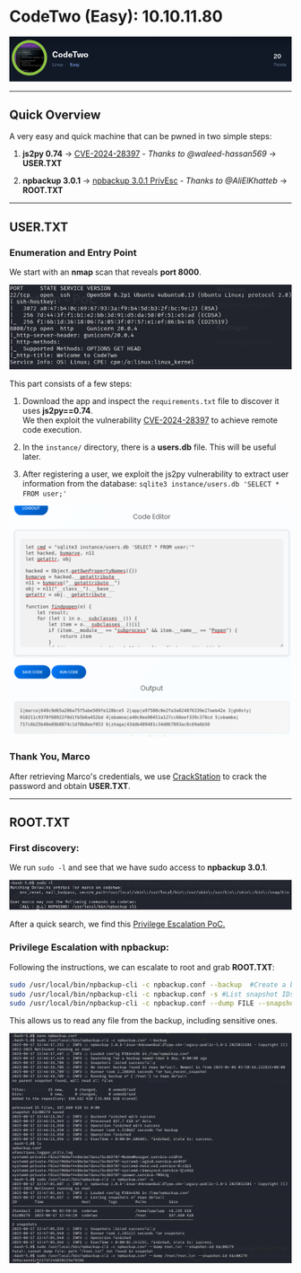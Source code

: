 # CodeTwo (Easy): 10.10.11.80

![Icon](Images/codetwoicon.png)

---

## Quick Overview

A very easy and quick machine that can be pwned in two simple steps:

1. **js2py 0.74** → [CVE-2024-28397](https://github.com/waleed-hassan569/CVE-2024-28397-command-execution-poc) - *Thanks to @waleed-hassan569* → **USER.TXT**

2. **npbackup 3.0.1** → [npbackup 3.0.1 PrivEsc](https://github.com/AliElKhatteb/npbackup-cli-priv-escalation) - *Thanks to @AliElKhatteb* → **ROOT.TXT**

---

## USER.TXT

### Enumeration and Entry Point

We start with an **nmap** scan that reveals **port 8000**.

![Icon](Images/nmapscan.png)

This part consists of a few steps:

1. Download the app and inspect the `requirements.txt` file to discover it uses **js2py==0.74**.  
   We then exploit the vulnerability [CVE-2024-28397](https://github.com/waleed-hassan569/CVE-2024-28397-command-execution-poc) to achieve remote code execution.

2. In the `instance/` directory, there is a **users.db** file. This will be useful later.

3. After registering a user, we exploit the js2py vulnerability to extract user information from the database: `sqlite3 instance/users.db 'SELECT * FROM user;'`

![Icon](Images/codeexploitRCE.png)

### Thank You, Marco

After retrieving Marco's credentials, we use [CrackStation](https://crackstation.net/) to crack the password and obtain **USER.TXT**.

---

## ROOT.TXT

### First discovery:

We run `sudo -l` and see that we have sudo access to **npbackup 3.0.1**.

![Icon](Images/sudol.png)

After a quick search, we find this [Privilege Escalation PoC.](https://github.com/AliElKhatteb/npbackup-cli-priv-escalation)

### Privilege Escalation with npbackup:

Following the instructions, we can escalate to root and grab **ROOT.TXT**:

```bash
sudo /usr/local/bin/npbackup-cli -c npbackup.conf --backup  #Create a backup
sudo /usr/local/bin/npbackup-cli -c npbackup.conf -s #List snapshot IDs
sudo /usr/local/bin/npbackup-cli -c npbackup.conf --dump FILE --snapshot-id SNAP ID #Read file from backup
```

This allows us to read any file from the backup, including sensitive ones.

![Icon](Images/npbackupexploit.png)
